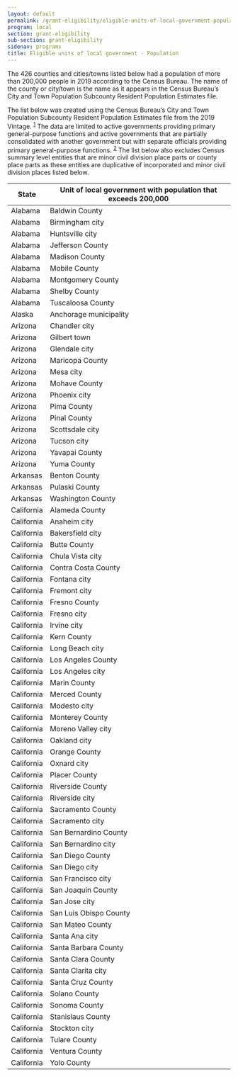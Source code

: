 ```yaml
---
layout: default
permalink: /grant-eligibility/eligible-units-of-local-government-population/
program: local
section: grant-eligibility
sub-section: grant-eligibility
sidenav: programs
title: Eligible units of local government - Population
---
```


The 426 counties and cities/towns listed below had a population of more than 200,000 people in 2019 according to the Census Bureau. The name of the county or city/town is the name as it appears in the Census Bureau’s City and Town Population Subcounty Resident Population Estimates file. 

The list below was created using the Census Bureau’s City and Town Population Subcounty Resident Population Estimates file from the 2019 Vintage. <sup><a href="#fn1" id="ref1">1</a></sup> The data are limited to active governments providing primary general-purpose functions and active governments that are partially consolidated with another government but with separate officials providing primary general-purpose functions. <sup><a href="#fn2" id="ref2">2</a></sup> The list below also excludes Census summary level entities that are minor civil division place parts or county place parts as these entities are duplicative of incorporated and minor civil division places listed below. 

| State         | Unit of local government with population that exceeds 200,000 |
|---------------|---------------------------------------------------------------|
| Alabama       | Baldwin County  |
| Alabama       | Birmingham city |
| Alabama       | Huntsville city    |
| Alabama       | Jefferson County    |
| Alabama       | Madison County    |
| Alabama       | Mobile County    |
| Alabama       | Montgomery County    |
| Alabama       | Shelby County    |
| Alabama       | Tuscaloosa County    |
| Alaska        | Anchorage municipality    |
| Arizona       | Chandler city    |
| Arizona       | Gilbert town    |
| Arizona       | Glendale city    |
| Arizona       | Maricopa County    |
| Arizona       | Mesa city    |
| Arizona       | Mohave County    |
| Arizona       | Phoenix city |
| Arizona       |  Pima County |
| Arizona       |  Pinal County |
| Arizona       |  Scottsdale city |
| Arizona       |  Tucson city |
| Arizona       |  Yavapai County |
| Arizona       |  Yuma County |
| Arkansas      | Benton County |
| Arkansas      | Pulaski County |
| Arkansas      | Washington County |
| California       |  Alameda County |
| California       |  Anaheim city |
| California       |  Bakersfield city |
| California       |  Butte County |
| California       |  Chula Vista city |
| California       |  Contra Costa County |
| California       |  Fontana city |
| California       |  Fremont city |
| California       |  Fresno County |
| California       |  Fresno city |
| California       |  Irvine city |
| California       |  Kern County |
| California       |  Long Beach city |
| California       |  Los Angeles County |
| California       |  Los Angeles city |
| California       |  Marin County |
| California       |  Merced County |
| California       |  Modesto city |
| California       |  Monterey County |
| California       |  Moreno Valley city |
| California       |  Oakland city |
| California       |  Orange County |
| California       |  Oxnard city |
| California       |  Placer County |
| California       |  Riverside County |
| California       |  Riverside city |
| California       |  Sacramento County |
| California       |  Sacramento city |
| California       |  San Bernardino County |
| California       |  San Bernardino city |
| California       |  San Diego County |
| California       |  San Diego city |
| California       |  San Francisco city |
| California       |  San Joaquin County |
| California       |  San Jose city |
| California       |  San Luis Obispo County |
| California       |  San Mateo County |
| California       |  Santa Ana city |
| California       |  Santa Barbara County |
| California       |  Santa Clara County |
| California       |  Santa Clarita city |
| California       |  Santa Cruz County |
| California       |  Solano County |
| California       |  Sonoma County |
| California       |  Stanislaus County |
| California       |  Stockton city |
| California       |  Tulare County |
| California       |  Ventura County |
| California       |  Yolo County |
